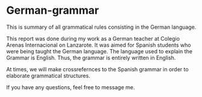 # German-grammar
This is summary of all grammatical rules consisting in the German language.

This report was done during my work as a German teacher at Colegio Arenas Internacional on Lanzarote.
It was aimed for Spanish students who were being taught the German language.
The language used to explain the Grammar is English. Thus, the grammar is entirely written in English.

At times, we will make crossrefernces to the Spanish grammar in order to elaborate grammatical structures.

If you have any questions, feel free to message me.
